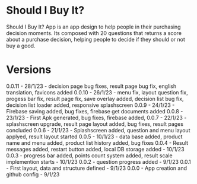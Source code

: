 # Should I Buy It?

Should I Buy It? App is an app design to help people in their purchasing decision moments. Its composed with 20 questions that returns a score about a purchase decision, helping people to decide if they should or not buy a good.

# Versions
0.0.11 - 28/1/23 - decision page bug fixes, result page bug fix, english translation, favicons added
0.0.10 - 26/1/23 - menu fix, layout question fix, progess bar fix, result page fix, save overlay added, decision list bug fix, decision list loader added, responsive splashscreen
0.0.9 - 24/1/23 - Firebase saving added, bug fixes, firebase get documents added
0.0.8 - 23/1/23 - First Apk generated, bug fixes, firebase added, 
0.0.7 - 22/1/23 - splashscreen upgrade, result page layout added, bug fixes, result pages concluded
0.0.6 - 21/1/23 - Splashscreen added, question and menu layout applyed, result layout started
0.0.5 - 10/1/23 - data base added, product name and menu added, product list history added, bug fixes
0.0.4 - Result messages added, restart button added, local DB storage added - 10/1/23
0.0.3 - progress bar added, points count system added, result scale implemention starts  - 10/1/23
0.0.2 - question progress added - 9/1/23
0.0.1 - First layout, data and structure defined - 9/1/23
0.0.0 - App creation and github config - 9/1/23